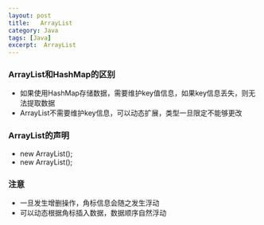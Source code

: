 ```yaml
---
layout: post
title:   ArrayList
category: Java
tags: [Java]
excerpt:  ArrayList
---
```


### ArrayList和HashMap的区别 ###

- 如果使用HashMap存储数据，需要维护key值信息，如果key信息丢失，则无法提取数据
- ArrayList不需要维护key信息，可以动态扩展，类型一旦限定不能够更改


### ArrayList的声明 ###

- new ArrayList<String>();
- new ArrayList();


### 注意 ###

- 一旦发生增删操作，角标信息会随之发生浮动
- 可以动态根据角标插入数据，数据顺序自然浮动
